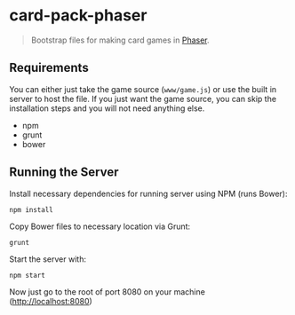 # card-pack-phaser

> Bootstrap files for making card games in [Phaser](http://phaser.io).

## Requirements

You can either just take the game source (`www/game.js`) or use the built in server to host the file. If you just want the game source, you can skip the installation steps and you will not need anything else.

 - npm
 - grunt
 - bower

## Running the Server

Install necessary dependencies for running server using NPM (runs Bower):
```shell
npm install
```

Copy Bower files to necessary location via Grunt:
```shell
grunt
```

Start the server with:
```shell
npm start
```

Now just go to the root of port 8080 on your machine ([http://localhost:8080](http://localhost:8080/))
